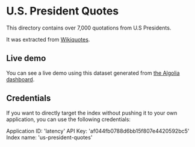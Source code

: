 # U.S. President Quotes

This directory contains over 7,000 quotations from U.S Presidents.

It was extracted from [Wikiquotes][1].

## Live demo

You can see a live demo using this dataset generated from [the Algolia dashboard][2].

## Credentials

If you want to directly target the index without pushing it to your own
application, you can use the following credentials:

Application ID: 'latency'
API Key: 'af044fb0788d6bb15f807e4420592bc5'
Index name: 'us-president-quotes'

[1]: https://en.wikiquote.org/wiki/List_of_presidents_of_the_United_States
[2]: https://www.algolia.com/interface-demos/5f52a7f1-cc7d-4e4a-abf4-046e183de985?utm_medium=page_link&utm_source=dashboard&_pid=2702
[3]: https://github.com/algolia/hack-bdx
